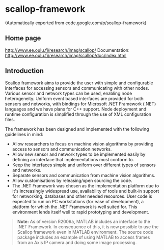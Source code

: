 # scallop-framework
(Automatically exported from code.google.com/p/scallop-framework)

Home page
-------------
http://www.ee.oulu.fi/research/imag/scallop/
Documentation: http://www.ee.oulu.fi/research/imag/scallop/doc/Index.html

Introduction
-------------
Scallop framework aims to provide the user with simple and configurable interfaces for accessing sensors and communicating with other nodes. Various sensor and network types can be used, enabling node heterogeneity. Uniform event based interfaces are provided for both sensors and networks, with bindings for Microsoft .NET Framework (.NET) languages and we have plans for C++ support. Node deployment and runtime configuration is simplified through the use of XML configuration files.

The framework has been designed and implemented with the following guidelines in mind:

- Allow researchers to focus on machine vision algorithms by providing access to sensors and communication networks.
- Allow new sensor and network types to be implemented easily by defining an interface that implementations must conform to.
- Keep the interfaces simple and uniform over different types of sensors and networks.
- Separate sensors and communication from machine vision algorithms.
- Allow customisations by releasing/open sourcing the code.
- The .NET Framework was chosen as the implementation platform due to it's increasingly widespread use, availability of tools and built-in support for networking, databases and other needed resources. User code is expected to run on PC workstations (for ease of development), a platform for which the .NET Framework is well suited for. This environment lends itself well to rapid prototyping and development.

> **Note:**
>As of version R2009a, MATLAB includes an interface to the .NET Framework. In consequence of this, it is now possible to use the Scallop framework even in MATLAB environment. The source code package includes an example of using MATLAB to access frames from an Axis IP camera and doing some image processing.
